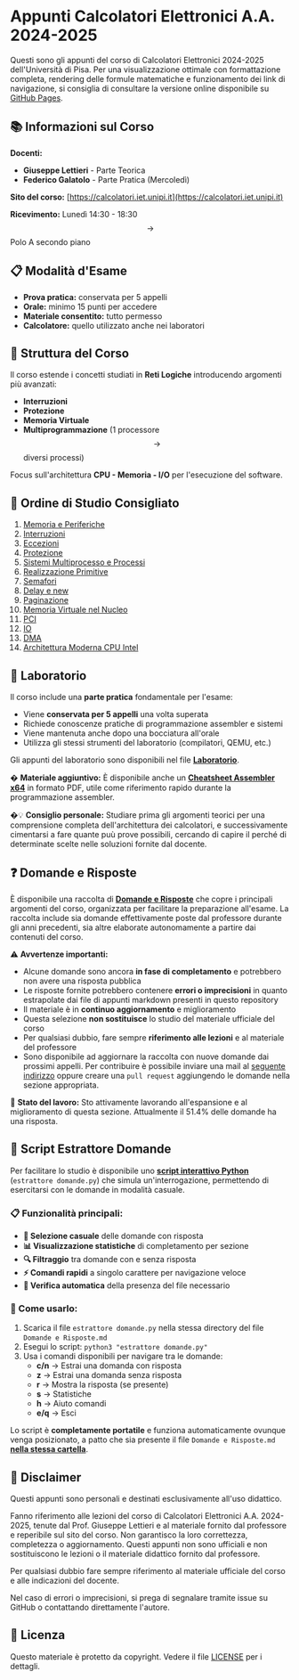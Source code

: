 # Appunti Calcolatori Elettronici A.A. 2024-2025

Questi sono gli appunti del corso di Calcolatori Elettronici 2024-2025 dell'Università di Pisa.
Per una visualizzazione ottimale con formattazione completa, rendering delle formule matematiche e funzionamento dei link di navigazione, si consiglia di consultare la versione online disponibile su [GitHub Pages](https://gabriele-d-cambria.github.io/Appunti-Calcolatori-Elettronici-2024-2025/).

## 📚 Informazioni sul Corso

**Docenti:**
- **Giuseppe Lettieri** - Parte Teorica
- **Federico Galatolo** - Parte Pratica (Mercoledì)

**Sito del corso:** [https://calcolatori.iet.unipi.it](https://calcolatori.iet.unipi.it)

**Ricevimento:** Lunedì 14:30 - 18:30 $$\to$$ Polo A secondo piano

## 📋 Modalità d'Esame

- **Prova pratica:** conservata per 5 appelli
- **Orale:** minimo 15 punti per accedere
- **Materiale consentito:** tutto permesso
- **Calcolatore:** quello utilizzato anche nei laboratori

## 🎯 Struttura del Corso

Il corso estende i concetti studiati in **Reti Logiche** introducendo argomenti più avanzati:

- **Interruzioni**
- **Protezione** 
- **Memoria Virtuale**
- **Multiprogrammazione** (1 processore $$\to$$ diversi processi)

Focus sull'architettura **CPU - Memoria - I/O** per l'esecuzione del software.

## 📖 Ordine di Studio Consigliato

1. [Memoria e Periferiche](./Memoria%20e%20Periferiche)
2. [Interruzioni](./Interruzioni)
3. [Eccezioni](./Eccezioni)
4. [Protezione](./Protezione)
5. [Sistemi Multiprocesso e Processi](./Sistemi%20Multiprocesso%20e%20Processi)
6. [Realizzazione Primitive](./Realizzazione%20Primitive)
7. [Semafori](./Semafori)
8. [Delay e new](./Delay%20e%20new)
9. [Paginazione](./Paginazione)
10. [Memoria Virtuale nel Nucleo](./Memoria%20Virtuale%20nel%20Nucleo)
11. [PCI](./PCI)
12. [IO](./IO)
13. [DMA](./DMA)
14. [Architettura Moderna CPU Intel](./Architettura%20Moderna%20CPU%20Intel)

## 🧪 Laboratorio

Il corso include una **parte pratica** fondamentale per l'esame:
- Viene **conservata per 5 appelli** una volta superata
- Richiede conoscenze pratiche di programmazione assembler e sistemi
- Viene mantenuta anche dopo una bocciatura all'orale
- Utilizza gli stessi strumenti del laboratorio (compilatori, QEMU, etc.)

Gli appunti del laboratorio sono disponibili nel file **[Laboratorio](./Laboratorio)**.

� **Materiale aggiuntivo:** È disponibile anche un **[Cheatsheet Assembler x64](https://github.com/Gabriele-D-Cambria/Appunti-Calcolatori-Elettronici-2024-2025/blob/master/cheatsheet_assemblerx64.pdf)** in formato PDF, utile come riferimento rapido durante la programmazione assembler.

�💡 **Consiglio personale:** Studiare prima gli argomenti teorici per una comprensione completa dell'architettura dei calcolatori, e successivamente cimentarsi a fare quante puù prove possibili, cercando di capire il perché di determinate scelte nelle soluzioni fornite dal docente.

## ❓ Domande e Risposte

È disponibile una raccolta di **[Domande e Risposte](./Domande%20e%20Risposte)** che copre i principali argomenti del corso, organizzata per facilitare la preparazione all'esame.
La raccolta include sia domande effettivamente poste dal professore durante gli anni precedenti, sia altre elaborate autonomamente a partire dai contenuti del corso.

⚠️ **Avvertenze importanti:**
- Alcune domande sono ancora **in fase di completamento** e potrebbero non avere una risposta pubblica
- Le risposte fornite potrebbero contenere **errori o imprecisioni** in quanto estrapolate dai file di appunti markdown presenti in questo repository
- Il materiale è in **continuo aggiornamento** e miglioramento
- Questa selezione **non sostituisce** lo studio del materiale ufficiale del corso
- Per qualsiasi dubbio, fare sempre **riferimento alle lezioni** e al materiale del professore
- Sono disponibile ad aggiornare la raccolta con nuove domande dai prossimi appelli. Per contribuire è possibile inviare una mail al [seguente indirizzo](mailto:gabrielecambria04@gmail.com?subject=Integrazione%20domande%20calcolatori%20elettronici) oppure creare una `pull request` aggiungendo le domande nella sezione appropriata.

📝 **Stato del lavoro:** Sto attivamente lavorando all'espansione e al miglioramento di questa sezione. Attualmente il <!-- QA_PERCENTAGE -->51.4%<!-- /QA_PERCENTAGE --> delle domande ha una risposta.

## 🎯 Script Estrattore Domande

Per facilitare lo studio è disponibile uno [**script interattivo Python**](https://github.com/Gabriele-D-Cambria/Appunti-Calcolatori-Elettronici-2024-2025/blob/master/estrattore%20domande.py) (`estrattore domande.py`) che simula un'interrogazione, permettendo di esercitarsi con le domande in modalità casuale.

### 📋 Funzionalità principali:
- **🎲 Selezione casuale** delle domande con risposta
- **📊 Visualizzazione statistiche** di completamento per sezione
- **🔍 Filtraggio** tra domande con e senza risposta
- **⚡ Comandi rapidi** a singolo carattere per navigazione veloce
- **📁 Verifica automatica** della presenza del file necessario

### 🚀 Come usarlo:
1. Scarica il file `estrattore domande.py` nella stessa directory del file `Domande e Risposte.md`
2. Esegui lo script: `python3 "estrattore domande.py"`
3. Usa i comandi disponibili per navigare tra le domande:
   - **c/n** → Estrai una domanda con risposta
   - **z**   → Estrai una domanda senza risposta
   - **r**   → Mostra la risposta (se presente)
   - **s**   → Statistiche
   - **h**   → Aiuto comandi
   - **e/q** → Esci

Lo script è **completamente portatile** e funziona automaticamente ovunque venga posizionato, a patto che sia presente il file `Domande e Risposte.md` <u><strong>nella stessa cartella</strong></u>.

## 📜 Disclaimer

Questi appunti sono personali e destinati esclusivamente all'uso didattico. 

Fanno riferimento alle lezioni del corso di Calcolatori Elettronici A.A. 2024-2025, tenute dal Prof. Giuseppe Lettieri e al materiale fornito dal professore e reperibile sul sito del corso.
Non garantisco la loro correttezza, completezza o aggiornamento.
Questi appunti non sono ufficiali e non sostituiscono le lezioni o il materiale didattico fornito dal professore.

Per qualsiasi dubbio fare sempre riferimento al materiale ufficiale del corso e alle indicazioni del docente.

Nel caso di errori o imprecisioni, si prega di segnalare tramite issue su GitHub o contattando direttamente l'autore.

## 📄 Licenza

Questo materiale è protetto da copyright. Vedere il file [LICENSE](./LICENSE) per i dettagli.